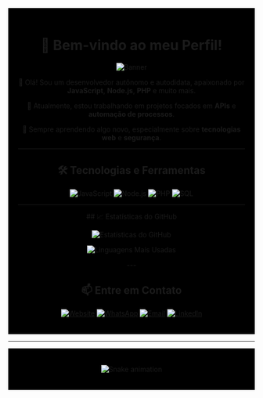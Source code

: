 <div align="center" style="background-color:black; padding:20px;">

# 🖤 Bem-vindo ao meu Perfil!

![Banner](https://via.placeholder.com/800x200.png?text=Bem-vindo+ao+meu+GitHub+Profile&bg=000000&fg=ffffff)

👋 Olá! Sou um desenvolvedor autônomo e autodidata, apaixonado por **JavaScript**, **Node.js**, **PHP** e muito mais.

🔭 Atualmente, estou trabalhando em projetos focados em **APIs** e **automação de processos**.

🌱 Sempre aprendendo algo novo, especialmente sobre **tecnologias web** e **segurança**.

---

## 🛠️ Tecnologias e Ferramentas

![JavaScript](https://img.shields.io/badge/JavaScript-323330?style=for-the-badge&logo=javascript&logoColor=white)
![Node.js](https://img.shields.io/badge/Node.js-339933?style=for-the-badge&logo=nodedotjs&logoColor=white)
![PHP](https://img.shields.io/badge/PHP-777BB4?style=for-the-badge&logo=php&logoColor=white)
![SQL](https://img.shields.io/badge/SQL-4479A1?style=for-the-badge&logo=mysql&logoColor=white)

---
<div align="center">
## 📈 Estatísticas do GitHub

![Estatísticas do GitHub](https://github-readme-stats.vercel.app/api?username=andreluizboanergers&show_icons=true&theme=dark&hide_border=true&count_private=true)

![Linguagens Mais Usadas](https://github-readme-stats.vercel.app/api/top-langs/?username=andreluizboanergers&layout=compact&theme=dark&hide_border=true)
</div>
---

## 📫 Entre em Contato

[![Website](https://img.shields.io/badge/Website-000000?style=for-the-badge&logo=About.me&logoColor=white)](https://www.algweb.com.br)
[![WhatsApp](https://img.shields.io/badge/WhatsApp-25D366?style=for-the-badge&logo=whatsapp&logoColor=white)](https://wa.me/5516988655532)
[![Email](https://img.shields.io/badge/Email-D14836?style=for-the-badge&logo=gmail&logoColor=white)](mailto:contato@algweb.com.br)
[![LinkedIn](https://img.shields.io/badge/LinkedIn-0077B5?style=for-the-badge&logo=linkedin&logoColor=white)](https://www.linkedin.com/in/andre-luiz-790599182/)

</div>

---

<div align="center" style="background-color:black; padding:20px;">

![Snake animation](https://github.com/seu_usuario/seu_usuario/blob/output/github-contribution-grid-snake.svg)

</div>
